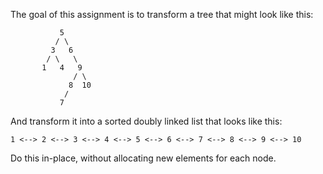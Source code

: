 The goal of this assignment is to transform a tree that might look like this:

```
           5
          / \
         3   6
        / \   \
       1   4   9
              / \
             8  10
            /
           7
```

And transform it into a sorted doubly linked list that looks like this:

```
1 <--> 2 <--> 3 <--> 4 <--> 5 <--> 6 <--> 7 <--> 8 <--> 9 <--> 10
```

Do this in-place, without allocating new elements for each node.
